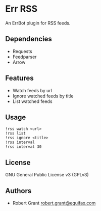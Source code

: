 Err RSS
===============================

An ErrBot plugin for RSS feeds.

Dependencies
------------

 * Requests
 * Feedparser
 * Arrow

Features
--------

 * Watch feeds by url
 * Ignore watched feeds by title
 * List watched feeds

Usage
-----

    !rss watch <url>
    !rss list
    !rss ignore <title>
    !rss interval
    !rss interval 30

License
-------

GNU General Public License v3 (GPLv3)

Authors
-------

 - Robert Grant <robert.grant@equifax.com>
